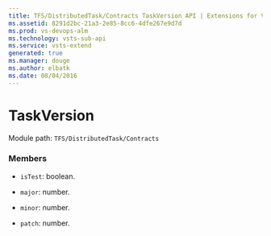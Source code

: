 ```yaml
---
title: TFS/DistributedTask/Contracts TaskVersion API | Extensions for Visual Studio Team Services
ms.assetid: 8291d2bc-21a3-2e85-8cc6-4dfe267e9d7d
ms.prod: vs-devops-alm
ms.technology: vsts-sub-api
ms.service: vsts-extend
generated: true
ms.manager: douge
ms.author: elbatk
ms.date: 08/04/2016
---
```


# TaskVersion

Module path: `TFS/DistributedTask/Contracts`


### Members

* `isTest`: boolean. 

* `major`: number. 

* `minor`: number. 

* `patch`: number. 

